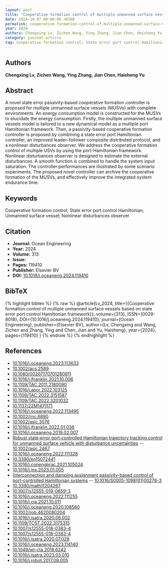```yaml
---
layout: post
title: "Cooperative formation control of multiple unmanned surface vessels based on state error port control Hamiltonian framework"
date: 2024-10-07 00:00:00 +0100
permalink: cooperative-formation-control-of-multiple-unmanned-surface-vessels-based-on-state-error-port-control-hamiltonian-framework
year: 2024
authors: Chengxing Lv, Zichen Wang, Ying Zhang, Jian Chen, Haisheng Yu
category: journal-article
tag: Cooperative formation control; State error port control Hamiltonian; Unmanned surface vessel; Nonlinear disturbances observer
---
```

 
## Authors
**Chengxing Lv, Zichen Wang, Ying Zhang, Jian Chen, Haisheng Yu**
 
## Abstract
A novel state error passivity-based cooperative formation controller is proposed for multiple unmanned surface vessels (MUSVs) with complete environments. An energy consumption model is constructed for the MUSVs to elucidate the energy consumption. Firstly, the multiple unmanned surface vessels model is tailored to a new dynamical model as a multiple port Hamiltonian framework. Then, a passivity-based cooperative formation controller is proposed by combining a state error port Hamiltonian controller, an improved leader–follower composite distributed protocol, and a nonlinear disturbances observer. We address the cooperative formation control of multiple USVs by using the port-Hamiltonian framework. Nonlinear disturbances observer is designed to estimate the external disturbances. A smooth function is combined to handle the system input saturation. The controller performances are illustrated by some scenario experiments. The proposed novel controller can archive the cooperative formation of the MUSVs, and effectively improve the integrated system endurance time.
 
## Keywords
Cooperative formation control; State error port control Hamiltonian; Unmanned surface vessel; Nonlinear disturbances observer
 
## Citation
- **Journal:** Ocean Engineering
- **Year:** 2024
- **Volume:** 313
- **Issue:** 
- **Pages:** 119410
- **Publisher:** Elsevier BV
- **DOI:** [10.1016/j.oceaneng.2024.119410](https://doi.org/10.1016/j.oceaneng.2024.119410)
 
## BibTeX
{% highlight bibtex %}
{% raw %}
@article{Lv_2024,
  title={{Cooperative formation control of multiple unmanned surface vessels based on state error port control Hamiltonian framework}},
  volume={313},
  ISSN={0029-8018},
  DOI={10.1016/j.oceaneng.2024.119410},
  journal={Ocean Engineering},
  publisher={Elsevier BV},
  author={Lv, Chengxing and Wang, Zichen and Zhang, Ying and Chen, Jian and Yu, Haisheng},
  year={2024},
  pages={119410}
}
{% endraw %}
{% endhighlight %}
 
## References
- [10.1016/j.oceaneng.2023.113633](https://doi.org/10.1016/j.oceaneng.2023.113633)
- [10.1002/acs.2589](https://doi.org/10.1002/acs.2589)
- [10.1080/00207170701280911](https://doi.org/10.1080/00207170701280911)
- [10.1016/j.jfranklin.2021.10.006](https://doi.org/10.1016/j.jfranklin.2021.10.006)
- [10.1109/TAC.2011.2180090](https://doi.org/10.1109/TAC.2011.2180090)
- [10.1016/j.apor.2022.103125](https://doi.org/10.1016/j.apor.2022.103125)
- [10.1109/TAC.2022.3151587](https://doi.org/10.1109/TAC.2022.3151587)
- [10.1109/TAC.2022.3201032](https://doi.org/10.1109/TAC.2022.3201032)
- [10.1137/22M1471171](https://doi.org/10.1137/22M1471171)
- [10.1016/j.oceaneng.2022.113495](https://doi.org/10.1016/j.oceaneng.2022.113495)
- [10.1002/rnc.6890](https://doi.org/10.1002/rnc.6890)
- [10.1002/asjc.3076](https://doi.org/10.1002/asjc.3076)
- [10.1016/j.jfranklin.2022.01.036](https://doi.org/10.1016/j.jfranklin.2022.01.036)
- [10.1016/j.oceaneng.2019.02.007](https://doi.org/10.1016/j.oceaneng.2019.02.007)
- [Robust state‐error port‐controlled Hamiltonian trajectory tracking control for unmanned surface vehicle with disturbance uncertainties](robust-state-error-port-controlled-hamiltonian-trajectory-tracking-control-for-unmanned-surface-vehicle-with-disturbance-uncertainties) -- [10.1002/asjc.2467](https://doi.org/10.1002/asjc.2467)
- [10.1016/j.oceaneng.2022.111328](https://doi.org/10.1016/j.oceaneng.2022.111328)
- [10.3390/en15072441](https://doi.org/10.3390/en15072441)
- [10.1016/j.conengprac.2021.105024](https://doi.org/10.1016/j.conengprac.2021.105024)
- [10.1016/j.ins.2023.01.005](https://doi.org/10.1016/j.ins.2023.01.005)
- [Interconnection and damping assignment passivity-based control of port-controlled Hamiltonian systems](interconnection-and-damping-assignment-passivity-based-control-of-port-controlled-hamiltonian-systems) -- [10.1016/S0005-1098(01)00278-3](https://doi.org/10.1016/S0005-1098(01)00278-3)
- [10.3390/math11204267](https://doi.org/10.3390/math11204267)
- [10.1007/s12555-019-0659-3](https://doi.org/10.1007/s12555-019-0659-3)
- [10.1016/j.oceaneng.2022.111255](https://doi.org/10.1016/j.oceaneng.2022.111255)
- [10.1016/j.cja.2021.10.011](https://doi.org/10.1016/j.cja.2021.10.011)
- [10.1016/j.oceaneng.2020.108560](https://doi.org/10.1016/j.oceaneng.2020.108560)
- [10.1002/rob.4620080204](https://doi.org/10.1002/rob.4620080204)
- [10.1016/j.isatra.2020.06.002](https://doi.org/10.1016/j.isatra.2020.06.002)
- [10.1109/TCST.2022.3175315](https://doi.org/10.1109/TCST.2022.3175315)
- [10.1007/s12555-018-0383-4](https://doi.org/10.1007/s12555-018-0383-4)
- [10.1007/s12555-018-0383-4](https://doi.org/10.1007/s12555-018-0383-4)
- [10.1016/j.isatra.2020.07.028](https://doi.org/10.1016/j.isatra.2020.07.028)
- [10.1016/j.oceaneng.2023.114140](https://doi.org/10.1016/j.oceaneng.2023.114140)
- [10.1049/iet-cta.2018.6242](https://doi.org/10.1049/iet-cta.2018.6242)
- [10.1016/j.isatra.2023.03.010](https://doi.org/10.1016/j.isatra.2023.03.010)
- [10.1016/j.robot.2017.08.005](https://doi.org/10.1016/j.robot.2017.08.005)

